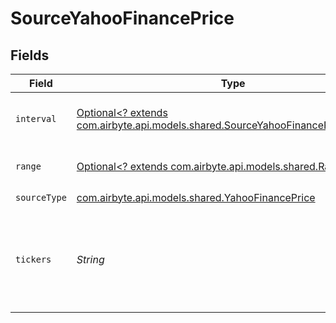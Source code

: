 # SourceYahooFinancePrice


## Fields

| Field                                                                                                                                       | Type                                                                                                                                        | Required                                                                                                                                    | Description                                                                                                                                 |
| ------------------------------------------------------------------------------------------------------------------------------------------- | ------------------------------------------------------------------------------------------------------------------------------------------- | ------------------------------------------------------------------------------------------------------------------------------------------- | ------------------------------------------------------------------------------------------------------------------------------------------- |
| `interval`                                                                                                                                  | [Optional<? extends com.airbyte.api.models.shared.SourceYahooFinancePriceInterval>](../../models/shared/SourceYahooFinancePriceInterval.md) | :heavy_minus_sign:                                                                                                                          | The interval of between prices queried.                                                                                                     |
| `range`                                                                                                                                     | [Optional<? extends com.airbyte.api.models.shared.Range>](../../models/shared/Range.md)                                                     | :heavy_minus_sign:                                                                                                                          | The range of prices to be queried.                                                                                                          |
| `sourceType`                                                                                                                                | [com.airbyte.api.models.shared.YahooFinancePrice](../../models/shared/YahooFinancePrice.md)                                                 | :heavy_check_mark:                                                                                                                          | N/A                                                                                                                                         |
| `tickers`                                                                                                                                   | *String*                                                                                                                                    | :heavy_check_mark:                                                                                                                          | Comma-separated identifiers for the stocks to be queried. Whitespaces are allowed.                                                          |